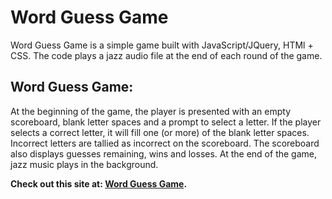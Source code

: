 # **Word Guess Game**

Word Guess Game is a simple game built with JavaScript/JQuery, HTMl + CSS. The code plays a jazz audio file at the end of each round of the game. 


## **Word Guess Game:**

At the beginning of the game, the player is presented with an empty scoreboard, blank letter spaces and a prompt to select a letter. If the player selects a correct letter, it will fill one (or more) of the blank letter spaces. Incorrect letters are tallied as incorrect on the scoreboard. The scoreboard also displays guesses remaining, wins and losses. At the end of the game, jazz music plays in the background. 



**Check out this site at: [Word Guess Game]( https://dalep1988.github.io/Word-Guess-Game/).**
